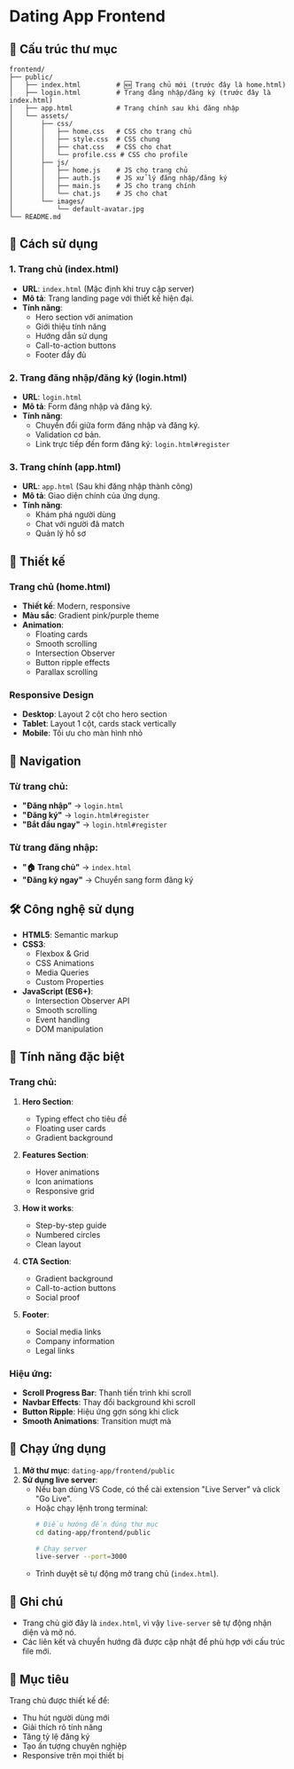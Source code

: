 # Dating App Frontend

## 📁 Cấu trúc thư mục

```
frontend/
├── public/
│   ├── index.html         # 🆕 Trang chủ mới (trước đây là home.html)
│   ├── login.html         # Trang đăng nhập/đăng ký (trước đây là index.html)
│   ├── app.html           # Trang chính sau khi đăng nhập
│   └── assets/
│       ├── css/
│       │   ├── home.css   # CSS cho trang chủ
│       │   ├── style.css  # CSS chung
│       │   ├── chat.css   # CSS cho chat
│       │   └── profile.css # CSS cho profile
│       ├── js/
│       │   ├── home.js    # JS cho trang chủ
│       │   ├── auth.js    # JS xử lý đăng nhập/đăng ký
│       │   ├── main.js    # JS cho trang chính
│       │   └── chat.js    # JS cho chat
│       └── images/
│           └── default-avatar.jpg
└── README.md
```

## 🚀 Cách sử dụng

### 1. Trang chủ (index.html)
- **URL**: `index.html` (Mặc định khi truy cập server)
- **Mô tả**: Trang landing page với thiết kế hiện đại.
- **Tính năng**:
  - Hero section với animation
  - Giới thiệu tính năng
  - Hướng dẫn sử dụng
  - Call-to-action buttons
  - Footer đầy đủ

### 2. Trang đăng nhập/đăng ký (login.html)
- **URL**: `login.html`
- **Mô tả**: Form đăng nhập và đăng ký.
- **Tính năng**:
  - Chuyển đổi giữa form đăng nhập và đăng ký.
  - Validation cơ bản.
  - Link trực tiếp đến form đăng ký: `login.html#register`

### 3. Trang chính (app.html)
- **URL**: `app.html` (Sau khi đăng nhập thành công)
- **Mô tả**: Giao diện chính của ứng dụng.
- **Tính năng**:
  - Khám phá người dùng
  - Chat với người đã match
  - Quản lý hồ sơ

## 🎨 Thiết kế

### Trang chủ (home.html)
- **Thiết kế**: Modern, responsive
- **Màu sắc**: Gradient pink/purple theme
- **Animation**: 
  - Floating cards
  - Smooth scrolling
  - Intersection Observer
  - Button ripple effects
  - Parallax scrolling

### Responsive Design
- **Desktop**: Layout 2 cột cho hero section
- **Tablet**: Layout 1 cột, cards stack vertically
- **Mobile**: Tối ưu cho màn hình nhỏ

## 🔗 Navigation

### Từ trang chủ:
- **"Đăng nhập"** → `login.html`
- **"Đăng ký"** → `login.html#register`
- **"Bắt đầu ngay"** → `login.html#register`

### Từ trang đăng nhập:
- **"🏠 Trang chủ"** → `index.html`
- **"Đăng ký ngay"** → Chuyển sang form đăng ký

## 🛠️ Công nghệ sử dụng

- **HTML5**: Semantic markup
- **CSS3**: 
  - Flexbox & Grid
  - CSS Animations
  - Media Queries
  - Custom Properties
- **JavaScript (ES6+)**:
  - Intersection Observer API
  - Smooth scrolling
  - Event handling
  - DOM manipulation

## 📱 Tính năng đặc biệt

### Trang chủ:
1. **Hero Section**: 
   - Typing effect cho tiêu đề
   - Floating user cards
   - Gradient background

2. **Features Section**:
   - Hover animations
   - Icon animations
   - Responsive grid

3. **How it works**:
   - Step-by-step guide
   - Numbered circles
   - Clean layout

4. **CTA Section**:
   - Gradient background
   - Call-to-action buttons
   - Social proof

5. **Footer**:
   - Social media links
   - Company information
   - Legal links

### Hiệu ứng:
- **Scroll Progress Bar**: Thanh tiến trình khi scroll
- **Navbar Effects**: Thay đổi background khi scroll
- **Button Ripple**: Hiệu ứng gợn sóng khi click
- **Smooth Animations**: Transition mượt mà

## 🚀 Chạy ứng dụng

1.  **Mở thư mục**: `dating-app/frontend/public`
2.  **Sử dụng live server**:
    - Nếu bạn dùng VS Code, có thể cài extension "Live Server" và click "Go Live".
    - Hoặc chạy lệnh trong terminal:
      ```bash
      # Điều hướng đến đúng thư mục
      cd dating-app/frontend/public

      # Chạy server
      live-server --port=3000
      ```
    - Trình duyệt sẽ tự động mở trang chủ (`index.html`).

## 📝 Ghi chú
- Trang chủ giờ đây là `index.html`, vì vậy `live-server` sẽ tự động nhận diện và mở nó.
- Các liên kết và chuyển hướng đã được cập nhật để phù hợp với cấu trúc file mới.

## 🎯 Mục tiêu

Trang chủ được thiết kế để:
- Thu hút người dùng mới
- Giải thích rõ tính năng
- Tăng tỷ lệ đăng ký
- Tạo ấn tượng chuyên nghiệp
- Responsive trên mọi thiết bị 